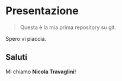 # Presentazione
> Questa è la mia prima repository su git.

Spero vi piaccia.

## Saluti
Mi chiamo **Nicola Travaglini**!

